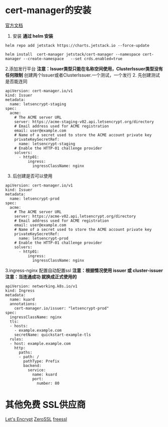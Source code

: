 # cert-manager的安装
[官方文档](https://cert-manager.io/docs/tutorials/acme/nginx-ingress/#step-6---configure-a-lets-encrypt-issuer)

1. 安装
**通过 helm 安装**
```
helm repo add jetstack https://charts.jetstack.io --force-update

helm install  cert-manager jetstack/cert-manager --namespace cert-manager --create-namespace   --set crds.enabled=true
```
2.添加发行平台
**注意：Issuer类型只能在名称空间使用，ClusterIssuer类型没有任何限制**
创建两个Issuer或者ClusterIssuer.一个测试，一个发行
2. 先创建测试是否能连同
```
apiVersion: cert-manager.io/v1
kind: Issuer
metadata:
  name: letsencrypt-staging
spec:
  acme:
    # The ACME server URL
    server: https://acme-staging-v02.api.letsencrypt.org/directory
    # Email address used for ACME registration
    email: user@example.com
    # Name of a secret used to store the ACME account private key
    privateKeySecretRef:
      name: letsencrypt-staging
    # Enable the HTTP-01 challenge provider
    solvers:
      - http01:
          ingress:
            ingressClassName: nginx
```
3. 后创建是否可以使用
```
apiVersion: cert-manager.io/v1
kind: Issuer
metadata:
  name: letsencrypt-prod
spec:
  acme:
    # The ACME server URL
    server: https://acme-v02.api.letsencrypt.org/directory
    # Email address used for ACME registration
    email: user@example.com
    # Name of a secret used to store the ACME account private key
    privateKeySecretRef:
      name: letsencrypt-prod
    # Enable the HTTP-01 challenge provider
    solvers:
      - http01:
          ingress:
            ingressClassName: nginx
```
3.ingress-nginx 配置自动配置ssl
**注意：根据情况使用 issuer 或 cluster-issuer**
**注意：当连通成功 就换成正式使用的**
```
apiVersion: networking.k8s.io/v1
kind: Ingress
metadata:
  name: kuard
  annotations:
    cert-manager.io/issuer: "letsencrypt-prod"
spec:
  ingressClassName: nginx
  tls:
  - hosts:
    - example.example.com
    secretName: quickstart-example-tls
  rules:
  - host: example.example.com
    http:
      paths:
      - path: /
        pathType: Prefix
        backend:
          service:
            name: kuard
            port:
              number: 80
```

# 其他免费 SSL供应商
[Let's Encrypt](https://letsencrypt.org/)
[ZeroSSL](https://zerossl.com/)
[freessl](https://freessl.cn/)
